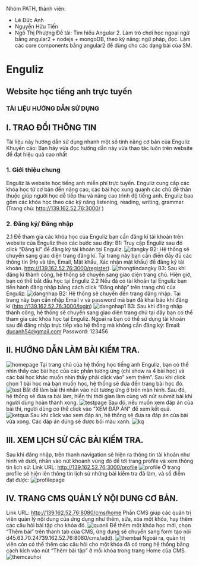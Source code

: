 ﻿Nhóm PATH, thành viên:
- Lê Đức Anh
- Nguyễn Hữu Tiến
- Ngô Thị Phượng
Đề tài:
Tìm hiểu Angular 2.
Làm trò chơi học ngoại ngữ bằng angular2 + nodejs + mongoDB, theo kỹ năng: ngữ pháp, đọc.
Làm các core components bằng angular2 để dùng cho các dạng bài của SM.

# Enguliz
## Website học tiếng anh trực tuyến
### TÀI LIỆU HƯỚNG DẪN SỬ DỤNG

## I.  TRAO ĐỔI THÔNG TIN
Tài liệu này hướng dẫn sử dụng nhanh một số tính năng cơ bản của Enguliz
Khuyến cáo: Bạn hãy vừa đọc hướng dẫn này vừa thao tác luôn trên website để 
đạt hiệu quả cao nhất
### 1.  Giới thiệu chung
Enguliz  là website học tiếng anh miễn phí trực tuyến. Enguliz cung cấp các khóa 
học từ cơ bản đến nâng cao, các bài học xung quanh các chủ đề thân thuộc giúp 
người học dễ tiếp thu và nâng cao trình độ tiếng anh.
Enguliz  bao  gồm  các  khóa  học  theo  các  kỹ  năng  listening,  reading,  writing, 
grammar. (Trang chủ: http://139.162.52.76:3000/ ) 
### 2. Đăng ký/ Đăng nhập
2.1 Để tham gia các khóa học của Enguliz bạn cần đăng kí tài khoản trên website 
của Enguliz theo các bước sau đây:
B1: Truy cập Enguliz sau đó click “Đăng kí” để đăng ký tài khoản tại Enguliz.
![dangky](https://github.com/truonganhhoang/int3507-2016/blob/master/PATH/images/huong%20dan/1.jpg)
B2: Hệ thống sẽ chuyển sang giao diện trang đăng kí. Tại trang này bạn cần điền 
đầy đủ các thông tin (Họ và tên, Email, Mật khẩu, Xác nhận mật khẩu) để đăng ký 
tài khoản. http://139.162.52.76:3000/register).
![thongtindangky](https://github.com/truonganhhoang/int3507-2016/blob/master/PATH/images/huong%20dan/2.jpg)
B3:  Sau  khi  đăng  kí  thành  công,  hệ  thống  sẽ  chuyển  sang  giao  diện  trang  chủ. 
Hiện giờ, bạn có thể bắt đầu học tại Enguliz
2.2  Nếu  đã  có  tài  khoản  tại  Enguliz  bạn  tiến  hành  đăng  nhập  bằng  cách  click 
“Đăng nhập” trên trang chủ của Enguliz:
![dangnhap](https://github.com/truonganhhoang/int3507-2016/blob/master/PATH/images/huong%20dan/3.jpg)
B2: Hệ thống sẽ chuyển đến trang đăng nhập. Tại trang này bạn cần nhập Email v 
và password mà bạn đã khai báo khi đăng kí (http://139.162.52.76:3000/login)
![dangnhap1](https://github.com/truonganhhoang/int3507-2016/blob/master/PATH/images/huong%20dan/4.jpg)
B3: Sau khi đăng nhập thành công, hệ thống sẽ chuyển sang giao diện trang chủ 
tại đây bạn có thể tham gia các khóa  học tại Enguliz.  Ngoài ra bạn có thể sử dụng 
tài khoản sau để đăng nhập trực tiếp vào hệ thống mà không cần đăng ký:
Email: ducanh54@gmail.com
Password: 123456

## II. HƯỚNG DẪN LÀM BÀI KIỂM TRA.
![homepage](https://github.com/truonganhhoang/int3507-2016/blob/master/PATH/images/huong%20dan/5.png)
Tại trang chủ của hệ thống học tiếng anh Enguliz, bạn có thể nhìn thấy các bài học 
của các phần tương ứng (chỉ show ra 4 bài học) và các bài học khác muốn nhìn 
thấy phải click vào” xem thêm”. Sau khi click chọn   1 bài học mà bạn muốn học, 
hệ thống sẽ đưa đến trang bài học đó. 
![test](https://github.com/truonganhhoang/int3507-2016/blob/master/PATH/images/huong%20dan/6.png)
Bắt để làm bài thì nhấn vào nút tương ứng ở trên màn hình. Sau đó, hệ thống sẽ 
đưa ra bài làm, hiển thị thời gian làm cùng với nút submit bài khi người dùng hoàn 
thành xong.
![testpage](https://github.com/truonganhhoang/int3507-2016/blob/master/PATH/images/huong%20dan/7.png)
Sau đó, nếu muốn xem đáp án của bài thi, người dùng có thể click vào "XEM ĐÁP ÁN" để xem kết quả.
![ketqua](https://github.com/truonganhhoang/int3507-2016/blob/master/PATH/images/huong%20dan/8.png)
Sau khi click vào xem đáp án, hệ thống sẽ đưa ra đáp án của bài vừa xong.
Các đáp án đúng sẽ được bôi màu xanh.
![kq](https://github.com/truonganhhoang/int3507-2016/blob/master/PATH/images/huong%20dan/9.png)
## III.  XEM LỊCH SỬ CÁC BÀI KIỂM TRA.
Sau khi đăng nhập, trên thanh navigation sẽ hiện ra thông tin tài khoản như hình 
vẽ dưới, nhấn vào nút khoanh vùng đỏ để tới trang profile và xem thông tin lịch sử:
Link URL: http://139.162.52.76:3000/profile
![profile](https://github.com/truonganhhoang/int3507-2016/blob/master/PATH/images/huong%20dan/10.PNG)
Ở trang profile sẽ hiện lên thông tin lịch sử những bài kiểm tra đã làm,  và số điểm 
đạt được:
![profilepage](https://github.com/truonganhhoang/int3507-2016/blob/master/PATH/images/huong%20dan/11.PNG)

## IV.  TRANG CMS QUẢN LÝ NỘI DUNG CƠ BẢN.
Link URL: http://139.162.52.76:8080/cms/home 
Phần CMS giúp các quản trị viên quản lý nội dung của ứng dụng như thêm, sửa, xóa một khóa, hay thêm các câu hỏi bài tập cho khóa đó.
![quanli](https://github.com/truonganhhoang/int3507-2016/blob/master/PATH/images/huong%20dan/12.PNG)
Để thêm một khóa học mới, chọn “Thêm bài” trên thanh tab của CMS, ứng dụng sẽ chuyển sang form tạo nội d45.63.70.24739.162.52.76:8080/cms/add).
![thembai](https://github.com/truonganhhoang/int3507-2016/blob/master/PATH/images/huong%20dan/13.PNG)
Ngoài ra, quản trị viên còn có thể thêm các câu hỏi cho một khóa đã có trong hệ 
thống bằng cách kích vào nút “Thêm bài tập” ở mỗi khóa trong trang Home của 
CMS.
![themcauhoi](https://github.com/truonganhhoang/int3507-2016/blob/master/PATH/images/huong%20dan/14.PNG)
